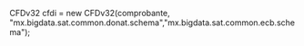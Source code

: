 CFDv32 cfdi = new CFDv32(comprobante, "mx.bigdata.sat.common.donat.schema","mx.bigdata.sat.common.ecb.schema");